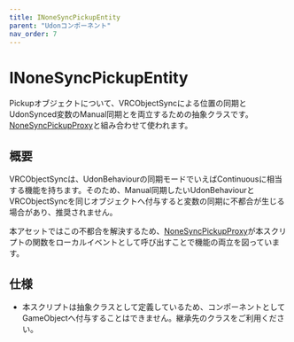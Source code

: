 ```yaml
---
title: INoneSyncPickupEntity
parent: "Udonコンポーネント"
nav_order: 7
---
```


# INoneSyncPickupEntity

Pickupオブジェクトについて、VRCObjectSyncによる位置の同期とUdonSynced変数のManual同期とを両立するための抽象クラスです。  
[NoneSyncPickupProxy]と組み合わせて使われます。

## 概要

VRCObjectSyncは、UdonBehaviourの同期モードでいえばContinuousに相当する機能を持ちます。そのため、Manual同期したいUdonBehaviourとVRCObjectSyncを同じオブジェクトへ付与すると変数の同期に不都合が生じる場合があり、推奨されません。

本アセットではこの不都合を解決するため、[NoneSyncPickupProxy]が本スクリプトの関数をローカルイベントとして呼び出すことで機能の両立を図っています。

## 仕様

- 本スクリプトは抽象クラスとして定義しているため、コンポーネントとしてGameObjectへ付与することはできません。継承先のクラスをご利用ください。



[NoneSyncPickupProxy]: /docs/udon/NoneSyncPickupProxy

